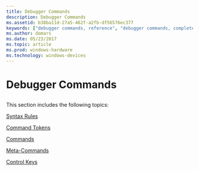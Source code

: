 ```yaml
---
title: Debugger Commands
description: Debugger Commands
ms.assetid: b38ba11d-27a5-462f-a2fb-df56576ec377
keywords: ["debugger commands, reference", "debugger commands, complete listing"]
ms.author: domars
ms.date: 05/23/2017
ms.topic: article
ms.prod: windows-hardware
ms.technology: windows-devices
---
```


# Debugger Commands


## <span id="ddk_debugger_commands_dbg"></span><span id="DDK_DEBUGGER_COMMANDS_DBG"></span>


This section includes the following topics:

[Syntax Rules](syntax-rules.md)

[Command Tokens](command-tokens.md)

[Commands](commands.md)

[Meta-Commands](meta-commands.md)

[Control Keys](control-keys.md)

 

 





